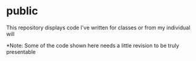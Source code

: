 # public 
This repository displays code I've written for classes or from my individual will <p>
*Note: Some of the code shown here needs a little revision to be truly presentable
